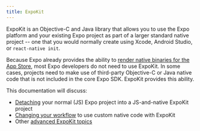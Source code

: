 ```yaml
---
title: ExpoKit
---
```


ExpoKit is an Objective-C and Java library that allows you to use the Expo platform and your existing Expo project as part of a larger standard native project -- one that you would normally create using Xcode, Android Studio, or `react-native init`.

Because Expo already provides the ability to [render native binaries for the App Store](../distribution/building-standalone-apps.html), most Expo developers do not need to use ExpoKit. In some cases, projects need to make use of third-party Objective-C or Java native code that is not included in the core Expo SDK. ExpoKit provides this ability.

This documentation will discuss:

- [Detaching](./detach.html) your normal (JS) Expo project into a JS-and-native ExpoKit project
- [Changing your workflow](./expokit.html) to use custom native code with ExpoKit
- Other [advanced ExpoKit topics](./advanced-expokit-topics.html)